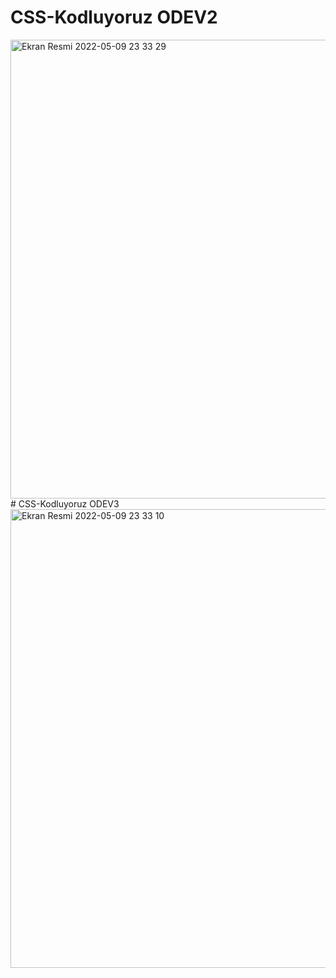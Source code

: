 # CSS-Kodluyoruz ODEV2
<img width="734" alt="Ekran Resmi 2022-05-09 23 33 29" src="https://user-images.githubusercontent.com/60752226/167708163-a815905a-7d0e-4491-901a-28a11a44912a.png">
# CSS-Kodluyoruz ODEV3
<img width="734" alt="Ekran Resmi 2022-05-09 23 33 10" src="https://user-images.githubusercontent.com/60752226/167708209-237947cb-80fb-4bc5-921b-d342ffb593d8.png">
